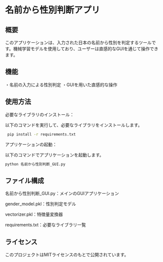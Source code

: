 # 名前から性別判断アプリ
## 概要
このアプリケーションは、入力された日本の名前から性別を判定するツールです。機械学習モデルを使用しており、ユーザーは直感的なGUIを通じて操作できます。​

## 機能
・名前の入力による性別判定​
・GUIを用いた直感的な操作​

## 使用方法
必要なライブラリのインストール：

以下のコマンドを実行して、必要なライブラリをインストールします。

```bash
 pip install -r requirements.txt
```

アプリケーションの起動：

以下のコマンドでアプリケーションを起動します。

```bash
python 名前から性別判断_GUI.py
```

## ファイル構成

名前から性別判断_GUI.py：​メインのGUIアプリケーション​

gender_model.pkl：​性別判定モデル​

vectorizer.pkl：​特徴量変換器​

requirements.txt：​必要なライブラリ一覧​

## ライセンス
このプロジェクトはMITライセンスのもとで公開されています。​




